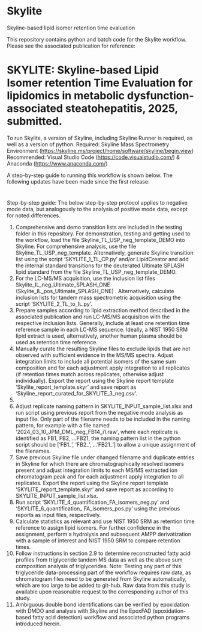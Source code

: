 # Skylite
Skyline-based lipid isomer retention time evaluation

This repository contains python and batch code for the Skylite workflow. Please see the associated publication for reference:
# SKYLITE: Skyline-based Lipid Isomer retention Time Evaluation for lipidomics in metabolic dysfunction-associated steatohepatitis, 2025, submitted.

To run Skylite, a version of Skyline, including Skyline Runner is required, as well as a version of python.
Required: Skyline Mass Spectrometry Environment (https://skyline.ms/project/home/software/skyline/begin.view)
Recommended: Visual Studio Code (https://code.visualstudio.com/) & Anaconda (https://www.anaconda.com/)

A step-by-step guide to running this workflow is shown below.
The following updates have been made since the first release:

#


Step-by-step guide:
The below step-by-step protocol applies to negative mode data, but analogously to the analysis of positive mode data, except for noted differences.
1)	Comprehensive and demo transition lists are included in the testing folder in this repository. For demonstration, testing and getting used to the workflow, load the file Skyline_TL_USP_neg_template_DEMO into Skyline. For comprehensive analysis, use the file Skyline_TL_USP_neg_template. Alternatively, generate Skyline transition list using the script ‘SKYLITE_1_TL_CP.py’ and/or LipidCreator and add the internal standard transitions for the deuterated Ultimate SPLASH lipid standard from the file Skyline_TL_USP_neg_template_DEMO. 
2)	For the LC-MS/MS acquisition, use the inclusion list files Skylite_IL_neg_Ultimate_SPLASH_ONE (Skylite_IL_pos_Ultimate_SPLASH_ONE) . Alternatively, calculate inclusion lists for tandem mass spectrometric acquisition using the script ‘SKYLITE_2_TL_to_IL.py’.
3)	Prepare samples according to lipid extraction method described in the associated publication and run LC-MS/MS acquisition with the respective inclusion lists. Generally, include at least one retention time reference sample in each LC-MS sequence. Ideally, a NIST 1950 SRM lipid extract is used, alternatively, another human plasma should be used as retention time reference.
4)	Manually curate the resulting Skyline files to exclude lipids that are not observed with sufficient evidence in the MS/MS spectra. Adjust integration limits to include all potential isomers of the same sum composition and for each adjustment apply integration to all replicates (if retention times match across replicates, otherwise adjust individually). Export the report using the Skyline report template ‘Skylite_report_template.skyr’ and save report as ‘Skyline_report_curated_for_SKYLITE_3_neg.csv’.
5)
6)	Adjust replicate naming pattern in SKYLITE_INPUT_sample_list.xlsx and run script using previous report from the negative mode analysis as input file. Only part of the filename needs to be included in the naming pattern, for example with a file named ‘2024_03_10_JPM_DML_neg_FB14_i1.raw’, where each replicate is identified as FB1, FB2, …FB21, the naming pattern list in the python script should be [‘FB1_’, ‘FB2_’, …’FB21_’] to allow a unique assignment of the filenames.
7)	Save previous Skyline file under changed filename and duplicate entries in Skyline for which there are chromatographically resolved isomers present and adjust integration limits to each MS/MS extracted ion chromatogram peak and for each adjustment apply integration to all replicates. Export the report using the Skyline report template ‘SKYLITE_report_template.skyr’ and save report as according to SKYLITE_INPUT_sample_list.xlsx.
8)	Run script ‘SKYLITE_4_quantification_FA_isomers_neg.py’ and ‘SKYLITE_6_quantification_ FA_isomers_pos.py’ using the previous reports as input files, respectively.
9)	Calculate statistics as relevant and use NIST 1950 SRM as retention time reference to assign lipid isomers. For further confidence in the assignment, perform a hydrolysis and subsequent AMPP derivatization with a sample of interest and NIST 1950 SRM to compare retention times.
10)	Follow instructions in section 2.9 to determine reconstructed fatty acid profiles from triglyceride tandem MS data as well as the above sum composition analysis of triglycerides. Note: Testing any part of this triglyceride data-processing part of the workflow requires raw data, as chromatogram files need to be generated from Skyline automatically, which are too large to be added to git-hub. Raw data from this study is available upon reasonable request to the corresponding author of this study.
11)	Ambiguous double bond identifications can be verified by epoxidation with DMDO and analysis with Skyline and the EpoxFAD (epoxidation-based fatty acid detection) workflow and associated python programs introduced herein.



